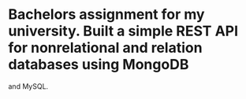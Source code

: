 # Bachelors assignment for my university. Built a simple REST API for nonrelational and relation databases using MongoDB
and MySQL.
